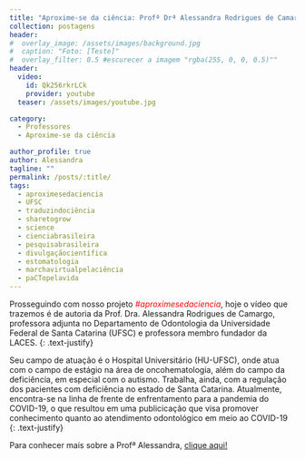 ```yaml
---
title: "Aproxime-se da ciência: Profª Drª Alessandra Rodrigues de Camargo"
collection: postagens
header:
#  overlay_image: /assets/images/background.jpg
#  caption: "Foto: [Teste]"
#  overlay_filter: 0.5 #escurecer a imagem "rgba(255, 0, 0, 0.5)""
header:
  video:
    id: Qk256rkrLCk
    provider: youtube
  teaser: /assets/images/youtube.jpg

category:
  - Professores
  - Aproxime-se da ciência

author_profile: true
author: Alessandra
tagline: ""
permalink: /posts/:title/
tags:
  - aproximesedaciencia
  - UFSC
  - traduzindociência
  - sharetogrow
  - science
  - cienciabrasileira
  - pesquisabrasileira
  - divulgaçãocientífica
  - estomatologia
  - marchavirtualpelaciência
  - paCTopelavida
---
```

Prosseguindo com nosso projeto <span style="color:red"> *#aproximesedaciencia*</span>, hoje o vídeo que trazemos é de autoria da Prof. Dra. Alessandra Rodrigues de Camargo, professora adjunta no Departamento de Odontologia da Universidade Federal de Santa Catarina (UFSC) e professora membro fundador da LACES.
{: .text-justify}

Seu campo de atuação é o Hospital Universitário (HU-UFSC), onde atua com o campo de estágio na área de oncohematologia, além do campo da deficiência, em especial com o autismo. Trabalha, ainda, com a regulação dos pacientes com deficiência no estado de Santa Catarina. Atualmente, encontra-se na linha de frente de enfrentamento para a pandemia do COVID-19, o que resultou em uma publicicação que visa promover conhecimento quanto ao atendimento odontológico em meio ao COVID-19
{: .text-justify}

Para conhecer mais sobre a Profª Alessandra, <a href="/equipe/alessandra/">clique aqui!</a>
